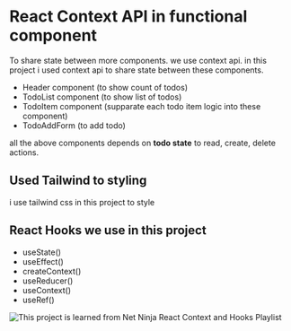 # React Context API in functional component

To share state between more components. we use context api.
in this project i used context api to share state between these components.

- Header component (to show count of todos)
- TodoList component (to show list of todos)
- TodoItem component (supparate each todo item logic into these component)
- TodoAddForm (to add todo)

all the above components depends on **todo state** to read, create, delete actions.

## Used Tailwind to styling

i use tailwind css in this project to style

## React Hooks we use in this project

- useState()
- useEffect()
- createContext()
- useReducer()
- useContext()
- useRef()

![This project is learned from Net Ninja React Context and Hooks Playlist](https://www.youtube.com/watch?v=6RhOzQciVwI&list=PL4cUxeGkcC9hNokByJilPg5g9m2APUePI)
